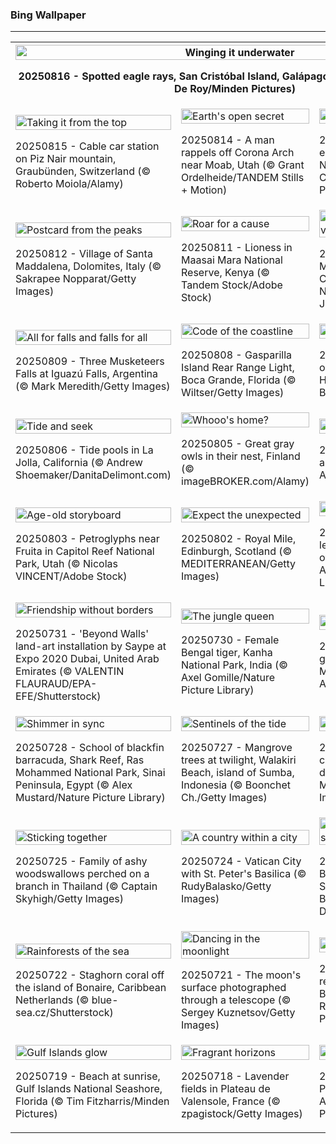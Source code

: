 <h3>
 Bing Wallpaper
</h3>
<hr/>
<table>
<tr>
<th colspan="3">
<img alt="Winging it underwater" src="https://www.bing.com/th?id=OHR.SpottedEagleRay_EN-US9227600044_UHD.jpg&amp;rf=LaDigue_UHD.jpg&amp;pid=hp&amp;w=3840&amp;h=2160&amp;rs=1&amp;c=4" width="100%"/><p>20250816 - Spotted eagle rays, San Cristóbal Island, Galápagos Islands, Ecuador (© Tui De Roy/Minden Pictures)</p></th>
</tr>
<tr>
<td><img alt="Taking it from the top" src="https://www.bing.com/th?id=OHR.PizNairPeak_EN-US9097547756_UHD.jpg&amp;rf=LaDigue_UHD.jpg&amp;pid=hp&amp;w=3840&amp;h=2160&amp;rs=1&amp;c=4" width="100%"/><p>20250815 - Cable car station on Piz Nair mountain, Graubünden, Switzerland (© Roberto Moiola/Alamy)</p></td>
<td><img alt="Earth's open secret" src="https://www.bing.com/th?id=OHR.CoronaArch_EN-US8928406175_UHD.jpg&amp;rf=LaDigue_UHD.jpg&amp;pid=hp&amp;w=3840&amp;h=2160&amp;rs=1&amp;c=4" width="100%"/><p>20250814 - A man rappels off Corona Arch near Moab, Utah (© Grant Ordelheide/TANDEM Stills + Motion)</p></td>
<td><img alt="Wild, wise, and wonderful" src="https://www.bing.com/th?id=OHR.KenyaElephants_EN-US8723347309_UHD.jpg&amp;rf=LaDigue_UHD.jpg&amp;pid=hp&amp;w=3840&amp;h=2160&amp;rs=1&amp;c=4" width="100%"/><p>20250813 - African elephant herd, Amboseli National Park, Kenya (© Chase Dekker/Minden Pictures)</p></td>
</tr>
<tr>
<td><img alt="Postcard from the peaks" src="https://www.bing.com/th?id=OHR.SantaMaddalena_EN-US8546897995_UHD.jpg&amp;rf=LaDigue_UHD.jpg&amp;pid=hp&amp;w=3840&amp;h=2160&amp;rs=1&amp;c=4" width="100%"/><p>20250812 - Village of Santa Maddalena, Dolomites, Italy (© Sakrapee Nopparat/Getty Images)</p></td>
<td><img alt="Roar for a cause" src="https://www.bing.com/th?id=OHR.LionessKenya_EN-US8440386444_UHD.jpg&amp;rf=LaDigue_UHD.jpg&amp;pid=hp&amp;w=3840&amp;h=2160&amp;rs=1&amp;c=4" width="100%"/><p>20250811 - Lioness in Maasai Mara National Reserve, Kenya (© Tandem Stock/Adobe Stock)</p></td>
<td><img alt="Honoring Indigenous voices" src="https://www.bing.com/th?id=OHR.MaoriRock_EN-US6499689741_UHD.jpg&amp;rf=LaDigue_UHD.jpg&amp;pid=hp&amp;w=3840&amp;h=2160&amp;rs=1&amp;c=4" width="100%"/><p>20250810 - Ngātoroirangi Mine Bay Māori Rock Carvings on Lake Taupō, New Zealand (© Joppi/Getty Images)</p></td>
</tr>
<tr>
<td><img alt="All for falls and falls for all" src="https://www.bing.com/th?id=OHR.IguazuArgentina_EN-US5953375078_UHD.jpg&amp;rf=LaDigue_UHD.jpg&amp;pid=hp&amp;w=3840&amp;h=2160&amp;rs=1&amp;c=4" width="100%"/><p>20250809 - Three Musketeers Falls at Iguazú Falls, Argentina (© Mark Meredith/Getty Images)</p></td>
<td><img alt="Code of the coastline" src="https://www.bing.com/th?id=OHR.GasparillaLight_EN-US0554204214_UHD.jpg&amp;rf=LaDigue_UHD.jpg&amp;pid=hp&amp;w=3840&amp;h=2160&amp;rs=1&amp;c=4" width="100%"/><p>20250808 - Gasparilla Island Rear Range Light, Boca Grande, Florida (© Wiltser/Getty Images)</p></td>
<td><img alt="Off the grid" src="https://www.bing.com/th?id=OHR.NaPaliKauai_EN-US7451684312_UHD.jpg&amp;rf=LaDigue_UHD.jpg&amp;pid=hp&amp;w=3840&amp;h=2160&amp;rs=1&amp;c=4" width="100%"/><p>20250807 - Kalalau Beach on the Nā Pali Coast, Kauai, Hawaii (© Russ Bishop/DanitaDelimont.com)</p></td>
</tr>
<tr>
<td><img alt="Tide and seek" src="https://www.bing.com/th?id=OHR.CaliforniaTidepool_EN-US9089576317_UHD.jpg&amp;rf=LaDigue_UHD.jpg&amp;pid=hp&amp;w=3840&amp;h=2160&amp;rs=1&amp;c=4" width="100%"/><p>20250806 - Tide pools in La Jolla, California (© Andrew Shoemaker/DanitaDelimont.com)</p></td>
<td><img alt="Whooo's home?" src="https://www.bing.com/th?id=OHR.LaplandOwl_EN-US8965493818_UHD.jpg&amp;rf=LaDigue_UHD.jpg&amp;pid=hp&amp;w=3840&amp;h=2160&amp;rs=1&amp;c=4" width="100%"/><p>20250805 - Great gray owls in their nest, Finland (© imageBROKER.com/Alamy)</p></td>
<td><img alt="Hello yellow!" src="https://www.bing.com/th?id=OHR.HappySunflower_EN-US8791544241_UHD.jpg&amp;rf=LaDigue_UHD.jpg&amp;pid=hp&amp;w=3840&amp;h=2160&amp;rs=1&amp;c=4" width="100%"/><p>20250804 - Sunflowers in a field in summer (© Arsgera/Shutterstock)</p></td>
</tr>
<tr><td><img alt="Age-old storyboard" src="https://www.bing.com/th?id=OHR.FruitaPetroglyphs_EN-US8712481828_UHD.jpg&amp;rf=LaDigue_UHD.jpg&amp;pid=hp&amp;w=3840&amp;h=2160&amp;rs=1&amp;c=4" width="100%"/><p>20250803 - Petroglyphs near Fruita in Capitol Reef National Park, Utah (© Nicolas VINCENT/Adobe Stock)</p></td><td><img alt="Expect the unexpected" src="https://www.bing.com/th?id=OHR.EdinburghFringe_EN-US5923216873_UHD.jpg&amp;rf=LaDigue_UHD.jpg&amp;pid=hp&amp;w=3840&amp;h=2160&amp;rs=1&amp;c=4" width="100%"/><p>20250802 - Royal Mile, Edinburgh, Scotland (© MEDITERRANEAN/Getty Images)</p></td><td><img alt="Madagascar native" src="https://www.bing.com/th?id=OHR.BabyLemur_EN-US9264861498_UHD.jpg&amp;rf=LaDigue_UHD.jpg&amp;pid=hp&amp;w=3840&amp;h=2160&amp;rs=1&amp;c=4" width="100%"/><p>20250801 - Ring-tailed lemur infant playing with its own tail, Madagascar (© Andy Rouse/Nature Picture Library)</p></td></tr><tr><td><img alt="Friendship without borders" src="https://www.bing.com/th?id=OHR.SaypeDubai_EN-US5078679271_UHD.jpg&amp;rf=LaDigue_UHD.jpg&amp;pid=hp&amp;w=3840&amp;h=2160&amp;rs=1&amp;c=4" width="100%"/><p>20250731 - 'Beyond Walls' land-art installation by Saype at Expo 2020 Dubai, United Arab Emirates (© VALENTIN FLAURAUD/EPA-EFE/Shutterstock)</p></td><td><img alt="The jungle queen" src="https://www.bing.com/th?id=OHR.TigerDay_EN-US5038876410_UHD.jpg&amp;rf=LaDigue_UHD.jpg&amp;pid=hp&amp;w=3840&amp;h=2160&amp;rs=1&amp;c=4" width="100%"/><p>20250730 - Female Bengal tiger, Kanha National Park, India (© Axel Gomille/Nature Picture Library)</p></td><td><img alt="A steppe ahead" src="https://www.bing.com/th?id=OHR.MongoliaYurts_EN-US1803457525_UHD.jpg&amp;rf=LaDigue_UHD.jpg&amp;pid=hp&amp;w=3840&amp;h=2160&amp;rs=1&amp;c=4" width="100%"/><p>20250729 - Yurts in the grasslands of Mongolia (© Michel Arnault/Shutterstock)</p></td></tr><tr><td><img alt="Shimmer in sync" src="https://www.bing.com/th?id=OHR.BlackfinBarracuda_EN-US1227116811_UHD.jpg&amp;rf=LaDigue_UHD.jpg&amp;pid=hp&amp;w=3840&amp;h=2160&amp;rs=1&amp;c=4" width="100%"/><p>20250728 - School of blackfin barracuda, Shark Reef, Ras Mohammed National Park, Sinai Peninsula, Egypt (© Alex Mustard/Nature Picture Library)</p></td><td><img alt="Sentinels of the tide" src="https://www.bing.com/th?id=OHR.MangroveTwilight_EN-US0646432423_UHD.jpg&amp;rf=LaDigue_UHD.jpg&amp;pid=hp&amp;w=3840&amp;h=2160&amp;rs=1&amp;c=4" width="100%"/><p>20250727 - Mangrove trees at twilight, Walakiri Beach, island of Sumba, Indonesia (© Boonchet Ch./Getty Images)</p></td><td><img alt="Canvas of life" src="https://www.bing.com/th?id=OHR.LasPalmas_EN-US0568727017_UHD.jpg&amp;rf=LaDigue_UHD.jpg&amp;pid=hp&amp;w=3840&amp;h=2160&amp;rs=1&amp;c=4" width="100%"/><p>20250726 - Aerial view of colorful houses, Las Palmas de Gran Canaria, Spain (© Marco Bottigelli/Getty Images)</p></td></tr><tr><td><img alt="Sticking together" src="https://www.bing.com/th?id=OHR.AshyWoodswallow_EN-US7005770998_UHD.jpg&amp;rf=LaDigue_UHD.jpg&amp;pid=hp&amp;w=3840&amp;h=2160&amp;rs=1&amp;c=4" width="100%"/><p>20250725 - Family of ashy woodswallows perched on a branch in Thailand (© Captain Skyhigh/Getty Images)</p></td><td><img alt="A country within a city" src="https://www.bing.com/th?id=OHR.VaticanCity_EN-US5915643866_UHD.jpg&amp;rf=LaDigue_UHD.jpg&amp;pid=hp&amp;w=3840&amp;h=2160&amp;rs=1&amp;c=4" width="100%"/><p>20250724 - Vatican City with St. Peter's Basilica (© RudyBalasko/Getty Images)</p></td><td><img alt="Epic sunsets and ancient secrets" src="https://www.bing.com/th?id=OHR.BadlandsSunset_EN-US5821746223_UHD.jpg&amp;rf=LaDigue_UHD.jpg&amp;pid=hp&amp;w=3840&amp;h=2160&amp;rs=1&amp;c=4" width="100%"/><p>20250723 - Sunset over Badlands National Park, South Dakota (© Petr Bednarik/Danita Delimont/Alamy)</p></td></tr><tr><td><img alt="Rainforests of the sea" src="https://www.bing.com/th?id=OHR.AcroporaReef_EN-US5567789372_UHD.jpg&amp;rf=LaDigue_UHD.jpg&amp;pid=hp&amp;w=3840&amp;h=2160&amp;rs=1&amp;c=4" width="100%"/><p>20250722 - Staghorn coral off the island of Bonaire, Caribbean Netherlands (© blue-sea.cz/Shutterstock)</p></td><td><img alt="Dancing in the moonlight" src="https://www.bing.com/th?id=OHR.BigMoon_EN-US5436003142_UHD.jpg&amp;rf=LaDigue_UHD.jpg&amp;pid=hp&amp;w=3840&amp;h=2160&amp;rs=1&amp;c=4" width="100%"/><p>20250721 - The moon's surface photographed through a telescope (© Sergey Kuznetsov/Getty Images)</p></td><td><img alt="Moth-ers day" src="https://www.bing.com/th?id=OHR.MothWeek_EN-US5360572836_UHD.jpg&amp;rf=LaDigue_UHD.jpg&amp;pid=hp&amp;w=3840&amp;h=2160&amp;rs=1&amp;c=4" width="100%"/><p>20250720 - Luna moth resting on cedar elm, New Braunfels, Texas, USA (© Rolf Nussbaumer/Nature Picture Library)</p></td></tr><tr><td><img alt="Gulf Islands glow" src="https://www.bing.com/th?id=OHR.FloridaSeashore_EN-US9038929616_UHD.jpg&amp;rf=LaDigue_UHD.jpg&amp;pid=hp&amp;w=3840&amp;h=2160&amp;rs=1&amp;c=4" width="100%"/><p>20250719 - Beach at sunrise, Gulf Islands National Seashore, Florida (© Tim Fitzharris/Minden Pictures)</p></td><td><img alt="Fragrant horizons" src="https://www.bing.com/th?id=OHR.FranceLavender_EN-US5224253118_UHD.jpg&amp;rf=LaDigue_UHD.jpg&amp;pid=hp&amp;w=3840&amp;h=2160&amp;rs=1&amp;c=4" width="100%"/><p>20250718 - Lavender fields in Plateau de Valensole, France (© zpagistock/Getty Images)</p></td><td><img alt="Illuminated by Isis" src="https://www.bing.com/th?id=OHR.TemplePhilae_EN-US5062419351_UHD.jpg&amp;rf=LaDigue_UHD.jpg&amp;pid=hp&amp;w=3840&amp;h=2160&amp;rs=1&amp;c=4" width="100%"/><p>20250717 - Temple of Philae (aka Temple of Isis), Aswan, Egypt (© Ratnakorn Piyasirisorost/Getty Images)</p></td></tr></table>
